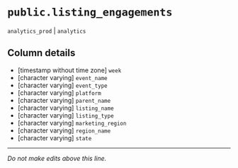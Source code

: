 # `public.listing_engagements`
`analytics_prod` | `analytics`

## Column details
* [timestamp without time zone] `week`
* [character varying] `event_name`
* [character varying] `event_type`
* [character varying] `platform`
* [character varying] `parent_name`
* [character varying] `listing_name`
* [character varying] `listing_type`
* [character varying] `marketing_region`
* [character varying] `region_name`
* [character varying] `state`

-------------------------------------------------------------------------------
*Do not make edits above this line.*
